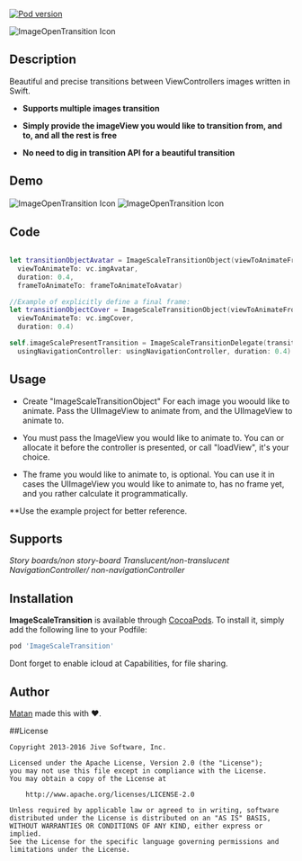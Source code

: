 

[![Pod version](https://img.shields.io/cocoapods/v/ImageOpenTransition.svg?style=flat)](http://cocoadocs.org/docsets/ImageOpenTransition)

<img src="https://s31.postimg.org/6x43rb7h7/Icon_Image_Scale_Transition_3x.png" alt="ImageOpenTransition Icon" align="center" />


## Description
Beautiful and precise transitions between ViewControllers images written in Swift.

* **Supports multiple images transition**

* **Simply provide the imageView you would like to transition from, and to, and all the rest is free** 

* **No need to dig in transition API for a beautiful transition**

## Demo

<img src="https://media.giphy.com/media/z4Y5tuT7LUISI/giphy.gif" alt="ImageOpenTransition Icon" align="center" />
<img src="https://media.giphy.com/media/P8uMGwNDxsr04/giphy.gif" alt="ImageOpenTransition Icon" align="center" />

## Code



```Swift

let transitionObjectAvatar = ImageScaleTransitionObject(viewToAnimateFrom: cell.imgAvater,
  viewToAnimateTo: vc.imgAvatar,
  duration: 0.4, 
  frameToAnimateTo: frameToAnimateToAvatar)

//Example of explicitly define a final frame:
let transitionObjectCover = ImageScaleTransitionObject(viewToAnimateFrom: cell.imgCover,
  viewToAnimateTo: vc.imgCover,
  duration: 0.4)

self.imageScalePresentTransition = ImageScaleTransitionDelegate(transitionObjects: [transitionObjectCover ,transitionObjectAvatar], 
  usingNavigationController: usingNavigationController, duration: 0.4)
```

## Usage

* Create "ImageScaleTransitionObject" For each image you woould like to animate.
Pass the UIImageView to animate from, and the UIImageView to animate to.


* You must pass the ImageView you would like to animate to. You can or allocate it before the controller is presented,
or call "loadView", it's your choice.

* The frame you would like to animate to, is optional. 
You can use it in cases the UIImageView you would like to animate to, has no frame yet, and you rather calculate it programmatically.

**Use the example project for better reference.

## Supports 

*Story boards/non story-board*
*Translucent/non-translucent*
*NavigationController/ non-navigationController*


## Installation

**ImageScaleTransition** is available through [CocoaPods](http://cocoapods.org). To install
it, simply add the following line to your Podfile:

```ruby
pod 'ImageScaleTransition'
```

Dont forget to enable icloud at Capabilities, for file sharing.

## Author

[Matan](https://github.com/mcmatan) made this with ❤️.

##License

```
Copyright 2013-2016 Jive Software, Inc.

Licensed under the Apache License, Version 2.0 (the "License");
you may not use this file except in compliance with the License.
You may obtain a copy of the License at

    http://www.apache.org/licenses/LICENSE-2.0

Unless required by applicable law or agreed to in writing, software
distributed under the License is distributed on an "AS IS" BASIS,
WITHOUT WARRANTIES OR CONDITIONS OF ANY KIND, either express or implied.
See the License for the specific language governing permissions and
limitations under the License.
```
